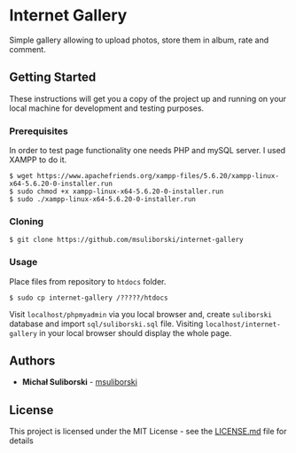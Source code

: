 # Internet Gallery
Simple gallery allowing to upload photos, store them in album, rate and comment.

## Getting Started
These instructions will get you a copy of the project up and running on your local machine for development and testing purposes. 

### Prerequisites
In order to test page functionality one needs PHP and mySQL server. I used XAMPP to do it.
```
$ wget https://www.apachefriends.org/xampp-files/5.6.20/xampp-linux-x64-5.6.20-0-installer.run
$ sudo chmod +x xampp-linux-x64-5.6.20-0-installer.run
$ sudo ./xampp-linux-x64-5.6.20-0-installer.run
```

### Cloning
```
$ git clone https://github.com/msuliborski/internet-gallery
```

### Usage
Place files from repository to `htdocs` folder.
```
$ sudo cp internet-gallery /?????/htdocs
```
Visit `localhost/phpmyadmin` via you local browser and, create `suliborski` database and import `sql/suliborski.sql` file. Visiting `localhost/internet-gallery` in your local browser should display the whole page.

## Authors
* **Michał Suliborski** - [msuliborski](https://github.com/msuliborski)

## License
This project is licensed under the MIT License - see the [LICENSE.md](LICENSE.md) file for details
